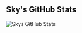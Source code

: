 ## Sky's GitHub Stats
<img align="left" alt="Skys GitHub Stats" src="https://github-readme-stats-git-master-skys-projects-268bd806.vercel.app/api/top-langs?username=cityparadise&show_icons=true&hide_border=false&icon_color=FFE400&theme=tokyonight&border_color=black" />
